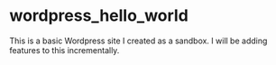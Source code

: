 wordpress_hello_world
=====================
This is a basic Wordpress site I created as a sandbox. I will be adding features to this incrementally.
